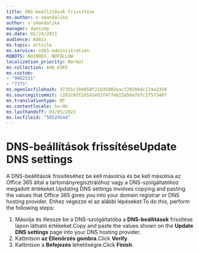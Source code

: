 ```yaml
---
title: DNS-beállítások frissítése
ms.author: v-smandalika
author: v-smandalika
manager: dansimp
ms.date: 02/24/2021
audience: Admin
ms.topic: article
ms.service: o365-administration
ROBOTS: NOINDEX, NOFOLLOW
localization_priority: Normal
ms.collection: Adm_O365
ms.custom:
- "9002531"
- "7375"
ms.openlocfilehash: 37355c1b6658f21d35d03aacf292bbdc174a2359
ms.sourcegitcommit: c202c0df2d141e63f4f7eb13a56efbfc2f57348f
ms.translationtype: MT
ms.contentlocale: hu-HU
ms.lasthandoff: 03/05/2021
ms.locfileid: "50524544"
---
```

# <a name="update-dns-settings"></a><span data-ttu-id="f7d9d-102">DNS-beállítások frissítése</span><span class="sxs-lookup"><span data-stu-id="f7d9d-102">Update DNS settings</span></span>

<span data-ttu-id="f7d9d-103">A DNS-beállítások frissítéséhez be kell másolnia és be kell másolnia az Office 365 által a tartományregisztrálóhoz vagy a DNS-szolgáltatóhoz megadott értékeket.</span><span class="sxs-lookup"><span data-stu-id="f7d9d-103">Updating DNS settings involves copying and pasting the values that Office 365 gives you into your domain registrar or DNS hosting provider.</span></span> <span data-ttu-id="f7d9d-104">Ehhez végezze el az alábbi lépéseket:</span><span class="sxs-lookup"><span data-stu-id="f7d9d-104">To do this, perform the following steps:</span></span>

1. <span data-ttu-id="f7d9d-105">Másolja és illessze be a DNS-szolgáltatóba a **DNS-beállítások** frissítése lapon látható értékeket.</span><span class="sxs-lookup"><span data-stu-id="f7d9d-105">Copy and paste the values shown on the **Update DNS settings** page into your DNS hosting provider.</span></span>
2. <span data-ttu-id="f7d9d-106">Kattintson **az Ellenőrzés gombra.**</span><span class="sxs-lookup"><span data-stu-id="f7d9d-106">Click **Verify**.</span></span>
3. <span data-ttu-id="f7d9d-107">Kattintson a **Befejezés** lehetőségre.</span><span class="sxs-lookup"><span data-stu-id="f7d9d-107">Click **Finish**.</span></span>